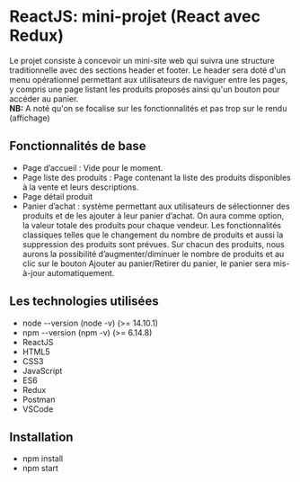 
# ReactJS: mini-projet (React avec Redux)

Le projet consiste à concevoir un mini-site web qui suivra une structure traditionnelle avec des sections header et footer. Le header sera doté d'un menu opérationnel permettant aux utilisateurs de naviguer entre les pages, y compris une page listant les produits proposés ainsi qu'un bouton pour accéder au panier.   
**NB:** A noté qu'on se focalise sur les fonctionnalités et pas trop sur le rendu (affichage)

## Fonctionnalités de base

- Page d’accueil : Vide pour le moment.
- Page liste des produits : Page contenant la liste des produits disponibles à la vente et leurs descriptions.
- Page détail produit
- Panier d’achat : système permettant aux utilisateurs de sélectionner des produits et de les ajouter à leur panier d’achat. On aura comme option, la valeur totale des produits pour chaque vendeur. Les fonctionnalités classiques telles que le changement du nombre de produits et aussi la suppression des produits sont prévues. Sur chacun des produits, nous aurons la possibilité d’augmenter/diminuer le nombre de produits et au clic sur le bouton Ajouter au panier/Retirer du panier, le panier sera mis-à-jour automatiquement.

## Les technologies utilisées
- node --version (node -v) (>= 14.10.1)  
- npm --version (npm -v) (>= 6.14.8)  
- ReactJS
- HTML5
- CSS3
- JavaScript
- ES6
- Redux
- Postman
- VSCode

## Installation 
- npm install  
- npm start
